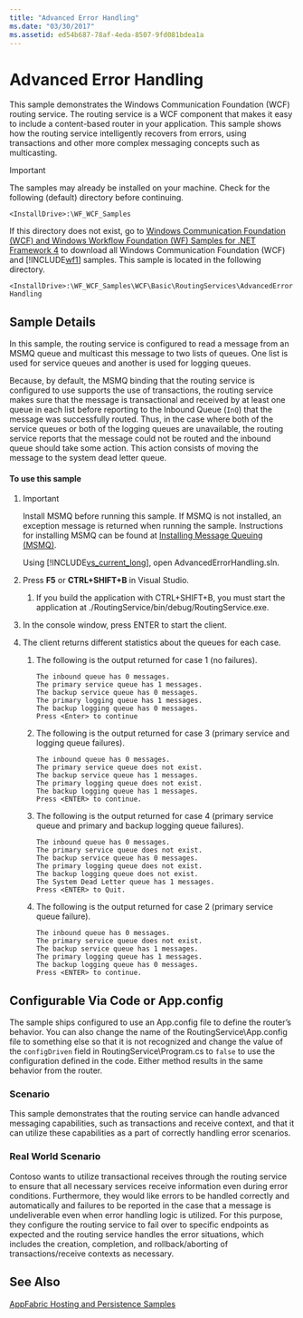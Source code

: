 ```yaml
---
title: "Advanced Error Handling"
ms.date: "03/30/2017"
ms.assetid: ed54b687-78af-4eda-8507-9fd081bdea1a
---
```

# Advanced Error Handling
This sample demonstrates the Windows Communication Foundation (WCF) routing service. The routing service is a WCF component that makes it easy to include a content-based router in your application. This sample shows how the routing service intelligently recovers from errors, using transactions and other more complex messaging concepts such as multicasting.  
  
> [!IMPORTANT]
>  The samples may already be installed on your machine. Check for the following (default) directory before continuing.  
>   
>  `<InstallDrive>:\WF_WCF_Samples`  
>   
>  If this directory does not exist, go to [Windows Communication Foundation (WCF) and Windows Workflow Foundation (WF) Samples for .NET Framework 4](http://go.microsoft.com/fwlink/?LinkId=150780) to download all Windows Communication Foundation (WCF) and [!INCLUDE[wf1](../../../../includes/wf1-md.md)] samples. This sample is located in the following directory.  
>   
>  `<InstallDrive>:\WF_WCF_Samples\WCF\Basic\RoutingServices\AdvancedErrorHandling`  
  
## Sample Details  
 In this sample, the routing service is configured to read a message from an MSMQ queue and multicast this message to two lists of queues. One list is used for service queues and another is used for logging queues.  
  
 Because, by default, the MSMQ binding that the routing service is configured to use supports the use of transactions, the routing service makes sure that the message is transactional and received by at least one queue in each list before reporting to the Inbound Queue (`InQ`) that the message was successfully routed. Thus, in the case where both of the service queues or both of the logging queues are unavailable, the routing service reports that the message could not be routed and the inbound queue should take some action. This action consists of moving the message to the system dead letter queue.  
  
#### To use this sample  
  
1.  > [!IMPORTANT]
    >  Install MSMQ before running this sample. If MSMQ is not installed, an exception message is returned when running the sample. Instructions for installing MSMQ can be found at [Installing Message Queuing (MSMQ)](http://go.microsoft.com/fwlink/?LinkId=166437).  
  
     Using [!INCLUDE[vs_current_long](../../../../includes/vs-current-long-md.md)], open AdvancedErrorHandling.sln.  
  
2.  Press **F5** or **CTRL+SHIFT+B** in Visual Studio.  
  
    1.  If you build the application with CTRL+SHIFT+B, you must start the application at ./RoutingService/bin/debug/RoutingService.exe.  
  
3.  In the console window, press ENTER to start the client.  
  
4.  The client returns different statistics about the queues for each case.  
  
    1.  The following is the output returned for case 1 (no failures).  
  
        ```Output  
        The inbound queue has 0 messages.  
        The primary service queue has 1 messages.   
        The backup service queue has 0 messages.   
        The primary logging queue has 1 messages.   
        The backup logging queue has 0 messages.   
        Press <Enter> to continue  
        ```  
  
    2.  The following is the output returned for case 3 (primary service and logging queue failures).  
  
        ```Output  
        The inbound queue has 0 messages.   
        The primary service queue does not exist.   
        The backup service queue has 1 messages.   
        The primary logging queue does not exist.   
        The backup logging queue has 1 messages.   
        Press <ENTER> to continue.  
        ```  
  
    3.  The following is the output returned for case 4 (primary service queue and primary and backup logging queue failures).  
  
        ```Output  
        The inbound queue has 0 messages.   
        The primary service queue does not exist.  
        The backup service queue has 0 messages.   
        The primary logging queue does not exist.   
        The backup logging queue does not exist.   
        The System Dead Letter queue has 1 messages.   
        Press <ENTER> to Quit.  
        ```  
  
    4.  The following is the output returned for case 2 (primary service queue failure).  
  
        ```Output  
        The inbound queue has 0 messages.   
        The primary service queue does not exist.  
        The backup service queue has 1 messages.   
        The primary logging queue has 1 messages.   
        The backup logging queue has 0 messages.   
        Press <ENTER> to continue.  
        ```  
  
## Configurable Via Code or App.config  
 The sample ships configured to use an App.config file to define the router’s behavior. You can also change the name of the RoutingService\App.config file to something else so that it is not recognized and change the value of the `configDriven` field in RoutingService\Program.cs to `false` to use the configuration defined in the code. Either method results in the same behavior from the router.  
  
### Scenario  
 This sample demonstrates that the routing service can handle advanced messaging capabilities, such as transactions and receive context, and that it can utilize these capabilities as a part of correctly handling error scenarios.  
  
### Real World Scenario  
 Contoso wants to utilize transactional receives through the routing service to ensure that all necessary services receive information even during error conditions. Furthermore, they would like errors to be handled correctly and automatically and failures to be reported in the case that a message is undeliverable even when error handling logic is utilized. For this purpose, they configure the routing service to fail over to specific endpoints as expected and the routing service handles the error situations, which includes the creation, completion, and rollback/aborting of transactions/receive contexts as necessary.  
  
## See Also  
 [AppFabric Hosting and Persistence Samples](http://go.microsoft.com/fwlink/?LinkId=193961)
